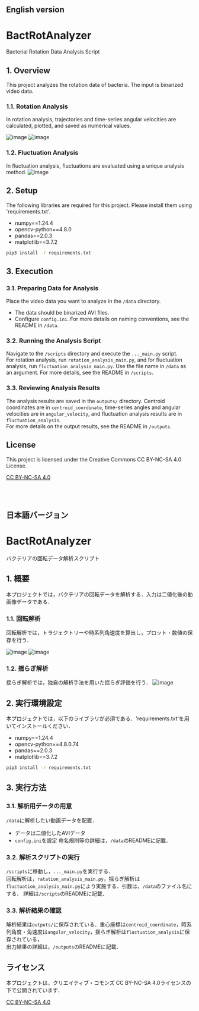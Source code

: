 ## English version
# BactRotAnalyzer
Bacterial Rotation Data Analysis Script

## 1. Overview
This project analyzes the rotation data of bacteria. The input is binarized video data.

### 1.1. Rotation Analysis
In rotation analysis, trajectories and time-series angular velocities are calculated, plotted, and saved as numerical values.

![image](outputs/test_data/centroid_coordinate/trajectory.png)
![image](outputs/test_data/angular_velocity/angular-velocity_time-series.png)

### 1.2. Fluctuation Analysis
In fluctuation analysis, fluctuations are evaluated using a unique analysis method.
![image](outputs/test_data/fluctuation_analysis/SD-time-series/SD-time-series_all_standardized.png)

## 2. Setup
The following libraries are required for this project. Please install them using 'requirements.txt'.
- numpy==1.24.4
- opencv-python==4.8.0
- pandas==2.0.3
- matplotlib==3.7.2

```bash
pip3 install -r requirements.txt
```

## 3. Execution
### 3.1. Preparing Data for Analysis
Place the video data you want to analyze in the `/data` directory.
- The data should be binarized AVI files.
- Configure `config.ini`.
For more details on naming conventions, see the README in `/data`.

### 3.2. Running the Analysis Script
Navigate to the `/scripts` directory and execute the `..._main.py` script.<br>
For rotation analysis, run `rotation_analysis_main.py`, and for fluctuation analysis, run `fluctuation_analysis_main.py`. Use the file name in `/data` as an argument.
For more details, see the README in `/scripts`.

### 3.3. Reviewing Analysis Results
The analysis results are saved in the `outputs/` directory. Centroid coordinates are in `centroid_coordinate`, time-series angles and angular velocities are in `angular_velocity`, and fluctuation analysis results are in `fluctuation_analysis`.<br>
For more details on the output results, see the README in `/outputs`.

## License
This project is licensed under the Creative Commons CC BY-NC-SA 4.0 License.

[CC BY-NC-SA 4.0](https://creativecommons.org/licenses/by-nc-sa/4.0/)


<br><br>

## 日本語バージョン
# BactRotAnalyzer
バクテリアの回転データ解析スクリプト

## 1. 概要
本プロジェクトでは，バクテリアの回転データを解析する．入力は二値化後の動画像データである．

### 1.1. 回転解析
回転解析では，トラジェクトリーや時系列角速度を算出し，プロット・数値の保存を行う．

![image](outputs/test_data/centroid_coordinate/trajectory.png)
![image](outputs/test_data/angular_velocity/angular-velocity_time-series.png)

### 1.2. 揺らぎ解析
揺らぎ解析では，独自の解析手法を用いた揺らぎ評価を行う．
![image](outputs/test_data/fluctuation_analysis/SD-time-series/SD-time-series_all_standardized.png)


## 2. 実行環境設定
本プロジェクトでは，以下のライブラリが必須である．'requirements.txt'を用いてインストールください．
- numpy==1.24.4
- opencv-python==4.8.0.74
- pandas==2.0.3
- matplotlib==3.7.2

```bash
pip3 install -r requirements.txt
```

## 3. 実行方法
### 3.1. 解析用データの用意
`/data`に解析したい動画データを配置．
- データは二値化したAVIデータ
- `config.ini`を設定
命名規則等の詳細は，`/data`のREADMEに記載．

### 3.2. 解析スクリプトの実行
`/scripts`に移動し，`..._main.py`を実行する．<br>
回転解析は，`ratation_analysis_main.py`，揺らぎ解析は`fluctuation_analysis_main.py`により実施する．引数は，`/data`のファイル名にする．
詳細は`/scripts`のREADMEに記載．

### 3.3. 解析結果の確認
解析結果は`outputs/`に保存されている．重心座標は`centroid_coordinate`，時系列角度・角速度は`angular_velocity`，揺らぎ解析は`fluctuation_analysis`に保存されている，<br>
出力結果の詳細は，`/outputs`のREADMEに記載．


## ライセンス
本プロジェクトは，クリエイティブ・コモンズ CC BY-NC-SA 4.0ライセンスの下で公開されています．

[CC BY-NC-SA 4.0](https://creativecommons.org/licenses/by-nc-sa/4.0/deed.ja)
